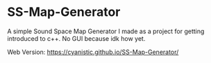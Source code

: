 # SS-Map-Generator
A simple Sound Space Map Generator I made as a project for getting introduced to c++. No GUI because idk how yet.

Web Version: https://cyanistic.github.io/SS-Map-Generator/
